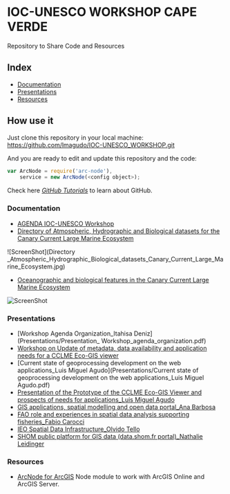 # IOC-UNESCO WORKSHOP CAPE VERDE
Repository to Share Code and Resources

## Index
* [Documentation](#Documentation)
* [Presentations](#Presentations)
* [Resources](#Resources)

## How use it

Just clone this repository in your local machine:
https://github.com/lmagudo/IOC-UNESCO_WORKSHOP.git

And you are ready to edit and update this repository and the code:
```javascript
var ArcNode = require('arc-node'),
    service = new ArcNode(<config object>);
```
Check here  *[GitHub Tutorials](https://guides.github.com/)* to learn about GitHub.

### Documentation
* [AGENDA IOC-UNESCO Workshop](AGENDA_WORKSHOP.pdf)
* [Directory of Atmospheric, Hydrographic and Biological datasets for the Canary Current Large Marine Ecosystem](http://unesdoc.unesco.org/images/0023/002314/231430E.pdf)

![ScreenShot](Directory _Atmospheric_Hydrographic_Biological_datasets_Canary_Current_Large_Marine_Ecosystem.jpg)
* [Oceanographic and biological features in the Canary Current Large Marine Ecosystem](http://unesdoc.unesco.org/images/0023/002332/233299E.pdf)

![ScreenShot](Oceanographic_Biological_features_CCLME.png)

### Presentations
* [Workshop Agenda Organization_Itahisa Deniz](Presentations/Presentation_ Workshop_agenda_organization.pdf)
* [Workshop on Update of metadata, data availability and application needs for a CCLME Eco-GIS viewer](https://slides.com/lmagudo/workshop-on-update-of-metadata-data-availability-and-application-needs-for-a-cclme-eco-gis-viewer)
* [Current state of geoprocessing development on the web applications_Luis Miguel Agudo](Presentations/Current state of geoprocessing development on the web applications_Luis Miguel Agudo.pdf)
* [Presentation of the Prototype of the CCLME Eco-GIS Viewer and prospects of needs for applications_Luis Miguel Agudo](Presentations/Presentation_Prototype_CCLME_Eco-GIS_Viewer.pdf)
* [GIS applications, spatial modelling and open data portal_Ana Barbosa](Presentations/PPT_IOC_UNESCO_MPR_NOV2015_BARBOSA__V3.pdf)
* [FAO role and experiences in spatial data analysis supporting fisheries_Fabio Carocci](Presentations/Presentation_FAO_role_experiences_spatial_data_analysis_supporting_fisheries.pdf)
* [IEO Spatial Data Infrastructure_Olvido Tello](Presentations/Presentation_IEO.pdf)
* [SHOM public platform for GIS data (data.shom.fr portal)_Nathalie Leidinger](Presentations/Presentation_shom.pdf)

### Resources
* [ArcNode for ArcGIS](https://github.com/esri-es/ArcNode) Node module to work with ArcGIS Online and ArcGIS Server.

